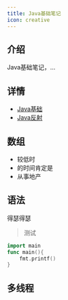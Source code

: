 ```yaml
---
title: Java基础笔记
icon: creative
---
```


## 介绍

Java基础笔记，...

## 详情

- [Java基础](javabase.md)
- [Java反射](java-obj)

## 数组

- 较低时
- 的时间肯定是
- 从事地产

## 语法

得瑟得瑟

> 测试

```go
import main
func main(){
    fmt.printf()
}
```



## 多线程

